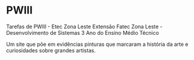 # PWIII
Tarefas de PWIII - Etec Zona Leste Extensão Fatec Zona Leste - Desenvolvimento de Sistemas 3 Ano do Ensino Médio Técnico

Um site que põe em evidências pinturas que marcaram a história da arte e curiosidades sobre grandes artistas.
